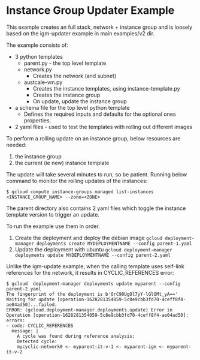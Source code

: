 # Instance Group Updater Example

This example creates an full stack, network + instance group and is loosely based on the igm-updater example in main examples/v2 dir. 

The example consists of:

*   3 python templates
    *   parent.py - the top level template
    *   network.py
        *   Creates the network (and subnet)
    *   austcale-vm.py
        *   Creates the instance templates, using instance-template.py
        *   Creates the instance group
        *   On update, update the instance group
*   a schema file for the top level python template
    *   Defines the required inputs and defaults for the optional ones
        properties.
*   2 yaml files - used to test the templates with rolling out different images


To perform a rolling update on an instance group, below resources are needed:

1.  the instance group
1.  the current (ie new) instance template

The update will take several minutes to run, so be patient. Running below
command to monitor the rolling updates of the instances:

```
$ gcloud compute instance-groups managed list-instances <INSTANCE_GROUP_NAME> --zone=<ZONE>
```

The parent directory also contains 2 yaml files which toggle the instance template version to trigger an update. 

To run the example use them in order.

1.  Create the deployment and deploy the debian image `gcloud deployment-manager
    deployments create MYDEPLOYMENTNAME --config parent-1.yaml`
1.  Update the deployment with ubuntu `gcloud deployment-manager deployments
    update MYDEPLOYMENTNAME --config parent-2.yaml`


Unlike the igm-update example, when the calling template uses self-link references for the network, it results in CYCLIC_REFERENCES error:

```
$ gcloud  deployment-manager deployments update myparent --config parent-2.yaml
The fingerprint of the deployment is b'OrC90UgOl7yY-lGlOMt_yA=='
Waiting for update [operation-1628281354059-5c8e9cbb3fd70-4ceff8f4-ae04ad50]...failed.                                                                        
ERROR: (gcloud.deployment-manager.deployments.update) Error in Operation [operation-1628281354059-5c8e9cbb3fd70-4ceff8f4-ae04ad50]: errors:
- code: CYCLIC_REFERENCES
  message: |
    A cycle was found during reference analysis:
    Detected cycle:
    mycyclic-network0 <- myparent-it-v-1 <- myparent-igm <- myparent-it-v-2
```